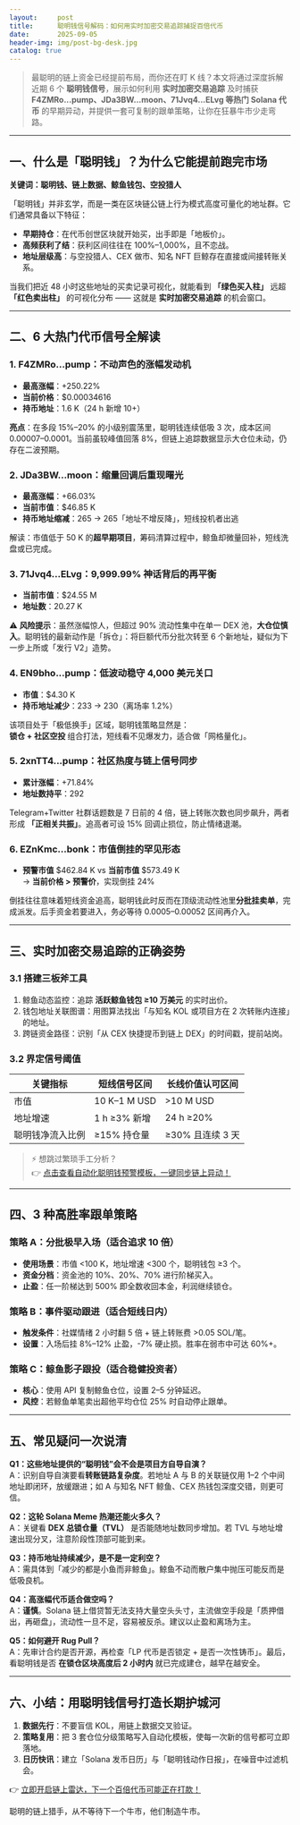 ```yaml
---
layout:     post
title:      聪明钱信号解码：如何用实时加密交易追踪捕捉百倍代币
date:       2025-09-05
header-img: img/post-bg-desk.jpg
catalog: true
---
```


> 最聪明的链上资金已经提前布局，而你还在盯 K 线？本文将通过深度拆解近期 6 个 **聪明钱信号**，展示如何利用 **实时加密交易追踪** 及时捕获 **F4ZMRo...pump、JDa3BW...moon、71Jvq4...ELvg 等热门 Solana 代币** 的早期异动，并提供一套可复制的跟单策略，让你在狂暴牛市少走弯路。

---

## 一、什么是「聪明钱」？为什么它能提前跑完市场

**关键词：聪明钱、链上数据、鲸鱼钱包、空投猎人**

「聪明钱」并非玄学，而是一类在区块链公链上行为模式高度可量化的地址群。它们通常具备以下特征：

- **早期持仓**：在代币创世区块就开始买，出手即是「地板价」。
- **高频获利了结**：获利区间往往在 100%–1,000%，且不恋战。
- **地址层级高**：与空投猎人、CEX 做市、知名 NFT 巨鲸存在直接或间接转账关系。

当我们把近 48 小时这些地址的买卖记录可视化，就能看到 **「绿色买入柱」** 远超 **「红色卖出柱」** 的可视化分布 —— 这就是 **实时加密交易追踪** 的机会窗口。

---

## 二、6 大热门代币信号全解读

### 1. F4ZMRo...pump：不动声色的涨幅发动机

- **最高涨幅**：+250.22%  
- **当前价格**：$0.00034616  
- **持币地址**：1.6 K（24 h 新增 10+）

**亮点**：在多段 15%–20% 的小级别震荡里，聪明钱连续低吸 3 次，成本区间 $0.00007–$0.0001。当前虽较峰值回落 8%，但链上追踪数据显示大仓位未动，仍存在二波预期。

### 2. JDa3BW...moon：缩量回调后重现曙光

- **最高涨幅**：+66.03%  
- **当前市值**：$46.85 K  
- **持币地址缩减**：265 → 265「地址不增反降」，短线投机者出逃

解读：市值低于 50 K 的**超早期项目**，筹码清算过程中，鲸鱼却微量回补，短线洗盘或已完成。

### 3. 71Jvq4...ELvg：9,999.99% 神话背后的再平衡

- **当前市值**：$24.55 M  
- **地址数**：20.27 K

⚠️ **风险提示**：虽然涨幅惊人，但超过 90% 流动性集中在单一 DEX 池，**大仓位慎入**。聪明钱的最新动作是「拆仓」：将巨额代币分批次转至 6 个新地址，疑似为下一步上所或「发行 V2」造势。

### 4. EN9bho...pump：低波动稳守 4,000 美元关口

- **市值**：$4.30 K  
- **持币地址减少**：233 → 230（离场率 1.2%）

该项目处于「极低换手」区域，聪明钱策略显然是：  
**锁仓 + 社区空投** 组合打法，短线看不见爆发力，适合做「网格量化」。

### 5. 2xnTT4...pump：社区热度与链上信号同步

- **累计涨幅**：+71.84%  
- **地址数持平**：292

Telegram+Twitter 社群话题数是 7 日前的 4 倍，链上转账次数也同步飙升，两者形成 **「正相关共振」**。追高者可设 15% 回调止损位，防止情绪退潮。

### 6. EZnKmc...bonk：**市值倒挂**的罕见形态

- **预警市值** $462.84 K vs **当前市值** $573.49 K  
  → **当前价格 > 预警价**，实现倒挂 24%

倒挂往往意味着短线资金追高，聪明钱此时反而在顶级流动性池里**分批挂卖单**，完成派发。后手资金若要进入，务必等待 0.0005–0.00052 区间再介入。

---

## 三、实时加密交易追踪的正确姿势

### 3.1 搭建三板斧工具

1. 鲸鱼动态监控：追踪 **活跃鲸鱼钱包 ≥10 万美元** 的实时出价。  
2. 钱包地址关联图谱：用图算法找出「与知名 KOL 或项目方在 2 次转账内连接」的地址。  
3. 跨链资金路径：识别「从 CEX 快捷提币到链上 DEX」的时间戳，提前站岗。

### 3.2 界定信号阈值

| 关键指标         | 短线信号区间    | 长线价值认可区间 |
|------------------|----------------|-----------------|
| 市值             | 10 K–1 M USD    | >10 M USD        |
| 地址增速         | 1 h ≥3% 新增     | 24 h ≥20%        |
| 聪明钱净流入比例 | ≥15% 持仓量      | ≥30% 且连续 3 天 |

> ⚡ 想跳过繁琐手工分析？  
👉 [点击查看自动化聪明钱预警模板，一键同步链上异动！](https://okxdog.com/)

---

## 四、3 种高胜率跟单策略

### 策略 A：分批极早入场（适合追求 10 倍）

- **使用场景**：市值 <100 K，地址增速 <300 个，聪明钱包 ≥3 个。  
- **资金分档**：资金池的 10%、20%、70% 进行阶梯买入。  
- **止盈**：任一阶梯达到 500% 即全数收回本金，利润继续锁仓。

### 策略 B：事件驱动跟进（适合短线日内）

- **触发条件**：社媒情绪 2 小时翻 5 倍 + 链上转账费 >0.05 SOL/笔。  
- **设置**：入场后挂 8%–12% 止盈，-7% 硬止损。胜率在弱市中可达 60%+。

### 策略 C：鲸鱼影子跟投（适合稳健投资者）

- **核心**：使用 API 复制鲸鱼仓位，设置 2–5 分钟延迟。  
- **风控**：若鲸鱼单笔卖出超他平均仓位 25% 时自动停止跟单。

---

## 五、常见疑问一次说清

**Q1：这些地址提供的“聪明钱”会不会是项目方自导自演？**  
A：识别自导自演要看**转账链路复杂度**。若地址 A 与 B 的关联链仅用 1–2 个中间地址即闭环，放缓跟进；如 A 与知名 NFT 鲸鱼、CEX 热钱包深度交错，则更可信。

**Q2：这轮 Solana Meme 热潮还能火多久？**  
A：关键看 **DEX 总锁仓量（TVL）** 是否能随地址数同步增加。若 TVL 与地址增速出现分叉，注意阶段性顶部可能到来。

**Q3：持币地址持续减少，是不是一定利空？**  
A：需具体到「减少的都是小鱼而非鲸鱼」。鲸鱼不动而散户集中抛压可能反而是低吸良机。

**Q4：高涨幅代币适合做空吗？**  
A：**谨慎**。Solana 链上借贷暂无法支持大量空头头寸，主流做空手段是「质押借出，再砸盘」，流动性一旦不足，容易被反杀。建议以止盈和离场为主。

**Q5：如何避开 Rug Pull？**  
A：先审计合约是否开源，再检查「LP 代币是否锁定 + 是否一次性铸币」。最后，看聪明钱是否 **在锁仓区块高度后 2 小时内** 就已完成建仓，越早在越安全。

---

## 六、小结：用聪明钱信号打造长期护城河

1. **数据先行**：不要盲信 KOL，用链上数据交叉验证。  
2. **策略复用**：把 3 套仓位分级策略写入自动化模板，使每一次新的信号都可立即落地。  
3. **日历快讯**：建立「Solana 发币日历」与「聪明钱动作日报」，在噪音中过滤机会。

👉 [立即开启链上雷达，下一个百倍代币可能正在打款！](https://okxdog.com/)

聪明的链上猎手，从不等待下一个牛市，他们制造牛市。